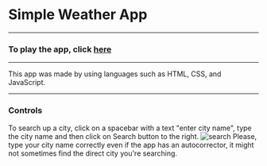 # Simple Weather App


---

### To play the app, click [here](https://tsimurkurchyshyn.github.io/Simple-Weather-App/)

---

This app was made by using languages such as HTML, CSS, and JavaScript.

---

### Controls
To search up a city, click on a spacebar with a text "enter city name", type the city name and then click on Search button to the right. ![search](https://github.com/user-attachments/assets/44e5a61f-ea47-453b-a22b-8853a3679fb9)
 Please, type your city name correctly even if the app has an autocorrector, it might not sometimes find the direct city you're searching.
